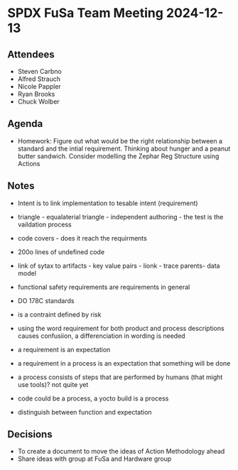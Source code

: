 # SPDX FuSa Team Meeting 2024-12-13

## Attendees
- Steven Carbno
- Alfred Strauch
- Nicole Pappler
- Ryan Brooks
- Chuck Wolber


## Agenda
* Homework: Figure out what would be the right relationship between a standard and the intial requirement. Thinking about hunger and a peanut butter sandwich.
Consider modelling the Zephar Reg Structure using Actions

## Notes
* Intent is to link implementation to tesable intent (requirement)
* triangle - equalaterial triangle - independent authoring - the test is the vaildation process
* code covers - does it reach the requirments
* 200o lines of undefined code
* link of sytax to artifacts - key value pairs - lionk - trace parents- data model
* functional safety requirements are requirements in general
* DO 178C standards
* is a contraint defined by risk

* using the word requirement for both product and process descriptions causes confusiion, a differenciation in wording is needed
* a requirement is an expectation
* a requirement in a process is an expectation that something will be done
* a process consists of steps that are performed by humans (that might use tools)? not quite yet
* code could be a process, a yocto build is a process
* distinguish between function and expectation

## Decisions
* To create a document to move the ideas of Action Methodology ahead
* Share ideas with group at FuSa and Hardware group
